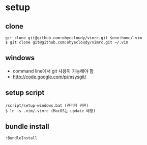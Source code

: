 # setup

## clone
    git clone git@github.com:ohyecloudy/vimrc.git $env:home/.vim
    $ git clone git@github.com:ohyecloudy/vimrc.git ~/.vim

## windows
* command line에서 git 사용이 가능해야 함
 * http://code.google.com/p/msysgit/

## setup script
    /script/setup-windows.bat (관리자 권한)
	$ ln -s .vim/.vimrc (MacOS는 update 예정)

## bundle install
	:BundleInstall
